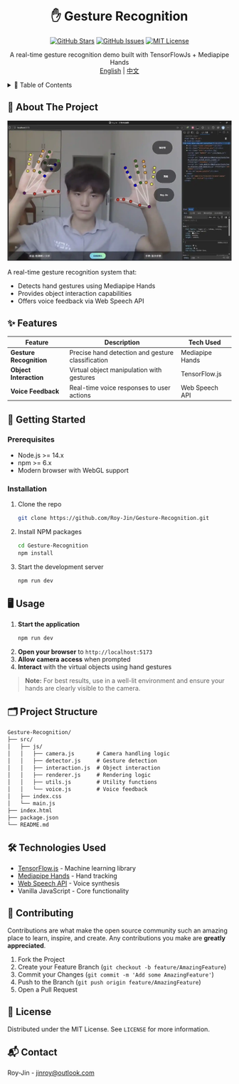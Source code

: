 <br />
<div align="center">
  <h1 align="center">✋ Gesture Recognition</h1>

[![GitHub Stars](https://img.shields.io/github/stars/Roy-Jin/Gesture-Recognition?style=for-the-badge)](https://github.com/Roy-Jin/Gesture-Recognition/stargazers)
[![GitHub Issues](https://img.shields.io/github/issues/Roy-Jin/Gesture-Recognition?style=for-the-badge)](https://github.com/Roy-Jin/Gesture-Recognition/issues)
[![MIT License](https://img.shields.io/github/license/Roy-Jin/Gesture-Recognition?style=for-the-badge)](LICENSE)

  <p align="center">
    A real-time gesture recognition demo built with TensorFlowJs + Mediapipe Hands
    <br />
    <a href="./README.md">English</a>
    |
    <a href="./README_CN.md">中文</a>
  </p>
</div>

<details>
  <summary>📑 Table of Contents</summary>
  <ol>
    <li><a href="#-about-the-project">About The Project</a></li>
    <li><a href="#-features">Features</a></li>
    <li><a href="#-getting-started">Getting Started</a></li>
    <li><a href="#-usage">Usage</a></li>
    <li><a href="#-project-structure">Project Structure</a></li>
    <li><a href="#-technologies-used">Technologies Used</a></li>
    <li><a href="#-contributing">Contributing</a></li>
    <li><a href="#-license">License</a></li>
    <li><a href="#-contact">Contact</a></li>
  </ol>
</details>

## 🧐 About The Project

<div align="center">
  <img src="./demo.webp" alt="Gesture Recognition Demo" width="600"/>
</div>

A real-time gesture recognition system that:
- Detects hand gestures using Mediapipe Hands
- Provides object interaction capabilities
- Offers voice feedback via Web Speech API

## ✨ Features

| Feature | Description | Tech Used |
|---------|-------------|-----------|
| **Gesture Recognition** | Precise hand detection and gesture classification | Mediapipe Hands |
| **Object Interaction** | Virtual object manipulation with gestures | TensorFlow.js |
| **Voice Feedback** | Real-time voice responses to user actions | Web Speech API |

## 🚀 Getting Started

### Prerequisites
- Node.js >= 14.x
- npm >= 6.x
- Modern browser with WebGL support

### Installation
1. Clone the repo
   ```sh
   git clone https://github.com/Roy-Jin/Gesture-Recognition.git
   ```
2. Install NPM packages
   ```sh
   cd Gesture-Recognition
   npm install
   ```
3. Start the development server
   ```sh
   npm run dev
   ```

## 🖥️ Usage

1. **Start the application**
   ```sh
   npm run dev
   ```
2. **Open your browser** to `http://localhost:5173`
3. **Allow camera access** when prompted
4. **Interact** with the virtual objects using hand gestures

> **Note:** For best results, use in a well-lit environment and ensure your hands are clearly visible to the camera.

## 🗂 Project Structure

```
Gesture-Recognition/
├── src/
│   ├── js/
│   │   ├── camera.js       # Camera handling logic
│   │   ├── detector.js     # Gesture detection
│   │   ├── interaction.js  # Object interaction
│   │   ├── renderer.js     # Rendering logic
│   │   ├── utils.js        # Utility functions
│   │   └── voice.js        # Voice feedback
│   ├── index.css
│   └── main.js
├── index.html
├── package.json
└── README.md
```

## 🛠 Technologies Used

- [TensorFlow.js](https://www.tensorflow.org/js) - Machine learning library
- [Mediapipe Hands](https://google.github.io/mediapipe/solutions/hands) - Hand tracking
- [Web Speech API](https://developer.mozilla.org/en-US/docs/Web/API/Web_Speech_API) - Voice synthesis
- Vanilla JavaScript - Core functionality

## 🤝 Contributing

Contributions are what make the open source community such an amazing place to learn, inspire, and create. Any contributions you make are **greatly appreciated**.

1. Fork the Project
2. Create your Feature Branch (`git checkout -b feature/AmazingFeature`)
3. Commit your Changes (`git commit -m 'Add some AmazingFeature'`)
4. Push to the Branch (`git push origin feature/AmazingFeature`)
5. Open a Pull Request

## 📜 License

Distributed under the MIT License. See `LICENSE` for more information.

## 📬 Contact

Roy-Jin - [jinroy@outlook.com](mailto:jinroy@outlook.com)